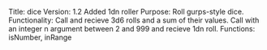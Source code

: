 Title: dice
 Version: 1.2
  Added 1dn roller
 Purpose: Roll gurps-style dice.
 Functionality: Call and recieve
  3d6 rolls and a sum of their values.
  Call with an integer n argument
  between 2 and 999 and recieve
  1dn roll.
Functions: isNumber, inRange
